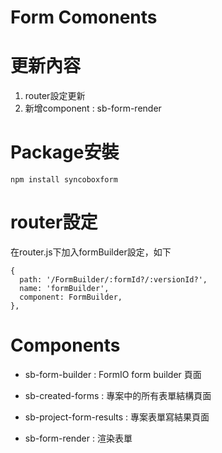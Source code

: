 # Form Comonents

# 更新內容

1. router設定更新
2. 新增component : sb-form-render

# Package安裝

    npm install syncoboxform

# router設定

在router.js下加入formBuilder設定，如下

    {
      path: '/FormBuilder/:formId?/:versionId?',
      name: 'formBuilder',
      component: FormBuilder,
    },

# Components

- sb-form-builder : FormIO form builder 頁面

- sb-created-forms : 專案中的所有表單結構頁面
- sb-project-form-results : 專案表單寫結果頁面
- sb-form-render : 渲染表單